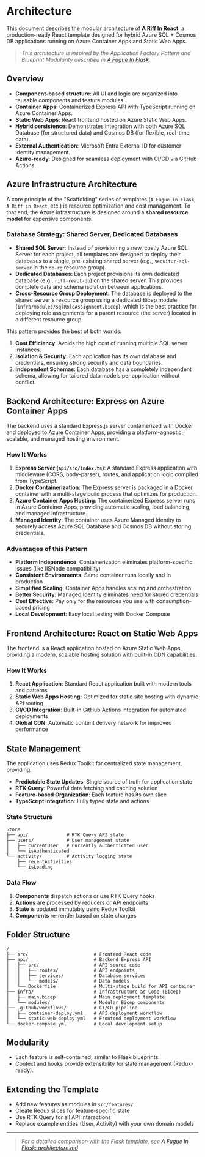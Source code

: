 # Architecture

This document describes the modular architecture of **A Riff In React**, a production-ready React template designed for hybrid Azure SQL + Cosmos DB applications running on Azure Container Apps and Static Web Apps.

> _This architecture is inspired by the Application Factory Pattern and Blueprint Modularity described in [A Fugue In Flask](https://github.com/HarryJamesGreenblatt/A-Fugue-In-Flask)._

## Overview

- **Component-based structure**: All UI and logic are organized into reusable components and feature modules.
- **Container Apps**: Containerized Express API with TypeScript running on Azure Container Apps.
- **Static Web Apps**: React frontend hosted on Azure Static Web Apps.
- **Hybrid persistence**: Demonstrates integration with both Azure SQL Database (for structured data) and Cosmos DB (for flexible, real-time data).
- **External Authentication**: Microsoft Entra External ID for customer identity management.
- **Azure-ready**: Designed for seamless deployment with CI/CD via GitHub Actions.

## Azure Infrastructure Architecture

A core principle of the "Scaffolding" series of templates (`A Fugue in Flask`, `A Riff in React`, etc.) is resource optimization and cost management. To that end, the Azure infrastructure is designed around a **shared resource model** for expensive components.

### Database Strategy: Shared Server, Dedicated Databases

- **Shared SQL Server**: Instead of provisioning a new, costly Azure SQL Server for each project, all templates are designed to deploy their databases to a single, pre-existing shared server (e.g., `sequitur-sql-server` in the `db-rg` resource group).
- **Dedicated Databases**: Each project provisions its own dedicated database (e.g., `riff-react-db`) on the shared server. This provides complete data and schema isolation between applications.
- **Cross-Resource Group Deployment**: The database is deployed to the shared server's resource group using a dedicated Bicep module (`infra/modules/sqlRoleAssignment.bicep`), which is the best practice for deploying role assignments for a parent resource (the server) located in a different resource group.

This pattern provides the best of both worlds:
1.  **Cost Efficiency**: Avoids the high cost of running multiple SQL server instances.
2.  **Isolation & Security**: Each application has its own database and credentials, ensuring strong security and data boundaries.
3.  **Independent Schemas**: Each database has a completely independent schema, allowing for tailored data models per application without conflict.

## Backend Architecture: Express on Azure Container Apps

The backend uses a standard Express.js server containerized with Docker and deployed to Azure Container Apps, providing a platform-agnostic, scalable, and managed hosting environment.

### How It Works

1.  **Express Server (`api/src/index.ts`)**: A standard Express application with middleware (CORS, body-parser), routes, and application logic compiled from TypeScript.
2.  **Docker Containerization**: The Express server is packaged in a Docker container with a multi-stage build process that optimizes for production.
3.  **Azure Container Apps Hosting**: The containerized Express server runs in Azure Container Apps, providing automatic scaling, load balancing, and managed infrastructure.
4.  **Managed Identity**: The container uses Azure Managed Identity to securely access Azure SQL Database and Cosmos DB without storing credentials.

### Advantages of this Pattern

-   **Platform Independence**: Containerization eliminates platform-specific issues (like IISNode compatibility)
-   **Consistent Environments**: Same container runs locally and in production
-   **Simplified Scaling**: Container Apps handles scaling and orchestration
-   **Better Security**: Managed Identity eliminates need for stored credentials
-   **Cost Effective**: Pay only for the resources you use with consumption-based pricing
-   **Local Development**: Easy local testing with Docker Compose

## Frontend Architecture: React on Static Web Apps

The frontend is a React application hosted on Azure Static Web Apps, providing a modern, scalable hosting solution with built-in CDN capabilities.

### How It Works

1.  **React Application**: Standard React application built with modern tools and patterns
2.  **Static Web Apps Hosting**: Optimized for static site hosting with dynamic API routing
3.  **CI/CD Integration**: Built-in GitHub Actions integration for automated deployments
4.  **Global CDN**: Automatic content delivery network for improved performance

## State Management

The application uses Redux Toolkit for centralized state management, providing:

- **Predictable State Updates**: Single source of truth for application state
- **RTK Query**: Powerful data fetching and caching solution
- **Feature-based Organization**: Each feature has its own slice
- **TypeScript Integration**: Fully typed state and actions

### State Structure

```
Store
├── api/              # RTK Query API state
├── users/            # User management state
│   ├── currentUser   # Currently authenticated user
│   └── isAuthenticated
└── activity/         # Activity logging state
    ├── recentActivities
    └── isLoading
```

### Data Flow

1. **Components** dispatch actions or use RTK Query hooks
2. **Actions** are processed by reducers or API endpoints
3. **State** is updated immutably using Redux Toolkit
4. **Components** re-render based on state changes

## Folder Structure

```
/
├── src/                        # Frontend React code
├── api/                        # Backend Express API 
│   ├── src/                    # API source code
│   │   ├── routes/             # API endpoints
│   │   ├── services/           # Database services
│   │   └── models/             # Data models
│   └── Dockerfile              # Multi-stage build for API container
├── infra/                      # Infrastructure as Code (Bicep)
│   ├── main.bicep              # Main deployment template
│   └── modules/                # Modular Bicep components
├── .github/workflows/          # CI/CD pipeline
│   ├── container-deploy.yml    # API deployment workflow
│   └── static-web-deploy.yml   # Frontend deployment workflow
└── docker-compose.yml          # Local development setup
```

## Modularity

- Each feature is self-contained, similar to Flask blueprints.
- Context and hooks provide extensibility for state management (Redux-ready).

## Extending the Template

- Add new features as modules in `src/features/`
- Create Redux slices for feature-specific state
- Use RTK Query for all API interactions
- Replace example entities (User, Activity) with your own domain models

---

> _For a detailed comparison with the Flask template, see [A Fugue In Flask: architecture.md](https://github.com/HarryJamesGreenblatt/A-Fugue-In-Flask/blob/main/docs/architecture.md)_
